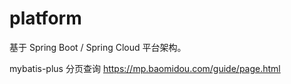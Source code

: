 # platform

基于 Spring Boot / Spring Cloud 平台架构。




mybatis-plus 分页查询
https://mp.baomidou.com/guide/page.html


